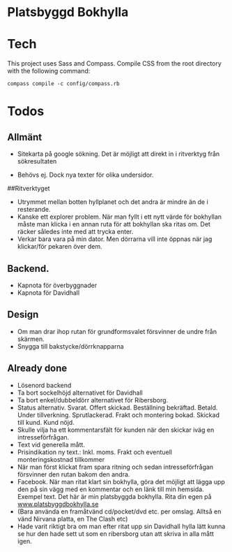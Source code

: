 Platsbyggd Bokhylla
==

# Tech
This project uses Sass and Compass. Compile CSS from the root directory with the following command:

    compass compile -c config/compass.rb

# Todos

## Allmänt
* Sitekarta på google sökning. Det är möjligt att direkt in i ritverktyg från sökresultaten
- Behövs ej. Dock nya texter för olika undersidor.

##Ritverktyget
* Utrymmet mellan botten hyllplanet och det andra är mindre än de i resterande.
* Kanske ett explorer problem. När man fyllt i ett nytt värde för bokhyllan måste man klicka i en annan ruta för att bokhyllan ska ritas om. Det räcker således inte med att trycka enter.
* Verkar bara vara på min dator. Men dörrarna vill inte öppnas när jag klickar/för pekaren över dem.

## Backend.
* Kapnota för överbyggnader
* Kapnota för Davidhall

## Design
* Om man drar ihop rutan för grundformsvalet försvinner de undre från skärmen.
* Snygga till bakstycke/dörrknapparna

## Already done
* Lösenord backend
* Ta bort sockelhöjd alternativet för Davidhall
* Ta bort enkel/dubbeldörr alternativet för Ribersborg.
* Status alternativ.  Svarat. Offert skickad. Beställning bekräftad. Betald. Under tillverkning. Sprutlackerad. Frakt och montering bokad. Skickad till kund. Kund nöjd.
* Skulle vilja ha ett kommentarsfält för kunden när den skickar iväg en intresseförfrågan.
* Text vid generella mått.
* Prisindikation ny text.: Inkl. moms. Frakt och eventuell monteringskostnad tillkommer
* När man först klickat fram spara ritning och sedan intresseförfrågan försvinner den rutan bakom den andra.
* Facebook. När man ritat klart sin bokhylla, göra det möjligt att lägga upp den på sin vägg med en kommentar och en länk till min hemsida. Exempel text. Det här är min platsbyggda bokhylla. Rita din egen på www.platsbyggdbokhylla.se
* (Bara använda en framåtvänd cd/pocket/dvd etc. per omslag. Alltså en vänd Nirvana platta, en The Clash etc)
* Hade varit riktigt bra om man efter ritat upp sin Davidhall hylla lätt kunna se hur den hade sett ut som en ribersborg utan att skriva in alla mått igen.
